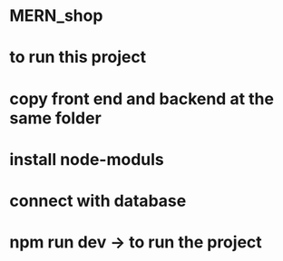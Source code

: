 # MERN_shop
# to run this project
# copy front end and backend at the same folder
# install node-moduls
# connect with database
# npm run dev -> to run the project
